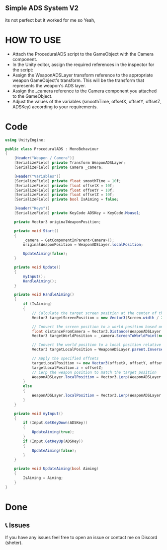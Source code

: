 ## Simple ADS System V2 
its not perfect but it worked for me so Yeah,



# HOW TO USE
* Attach the ProceduralADS script to the GameObject with the Camera component.
* In the Unity editor, assign the required references in the inspector for the script:
* Assign the WeaponADSLayer transform reference to the appropriate weapon GameObject's transform. This will be the transform that represents the weapon's ADS layer.
* Assign the _camera reference to the Camera component you attached to the GameObject.
* Adjust the values of the variables (smoothTime, offsetX, offsetY, offsetZ, ADSKey) according to your requirements.

# Code
```C#
using UnityEngine;

public class ProceduralADS : MonoBehaviour
{
    [Header("Weapon / Camera")]
    [SerializeField] private Transform WeaponADSLayer;
    [SerializeField] private Camera _camera;

    [Header("Variables")]
    [SerializeField] private float smoothTime = 10f;
    [SerializeField] private float offsetX = 10f;
    [SerializeField] private float offsetY = 10f;
    [SerializeField] private float offsetZ = 10f;
    [SerializeField] private bool IsAiming = false;

    [Header("Keys")]
    [SerializeField] private KeyCode ADSKey = KeyCode.Mouse1;

    private Vector3 originalWeaponPosition; 

    private void Start()
    {
        _camera = GetComponentInParent<Camera>();
        originalWeaponPosition = WeaponADSLayer.localPosition;

        UpdateAiming(false);
    }

    private void Update()
    {
        myInput();
        HandleAiming();
    }

    private void HandleAiming()
    {
        if (IsAiming)
        {
            // Calculate the target screen position at the center of the screen
            Vector3 targetScreenPosition = new Vector3(Screen.width / 2f, Screen.height / 2f, 0f);

            // Convert the screen position to a world position based on the weapon's distance from the camera
            float distanceFromCamera = Vector3.Distance(WeaponADSLayer.position, _camera.transform.position);
            Vector3 targetWorldPosition = _camera.ScreenToWorldPoint(new Vector3(targetScreenPosition.x, targetScreenPosition.y, distanceFromCamera));

            // Convert the world position to a local position relative to the weapon
            Vector3 targetLocalPosition = WeaponADSLayer.parent.InverseTransformPoint(targetWorldPosition);

            // Apply the specified offsets
            targetLocalPosition += new Vector3(offsetX, offsetY, offsetZ);
            targetLocalPosition.z = offsetZ;
            // Lerp the weapon position to match the target position
            WeaponADSLayer.localPosition = Vector3.Lerp(WeaponADSLayer.localPosition, targetLocalPosition, Time.deltaTime * smoothTime);
        }
        else
        {
            WeaponADSLayer.localPosition = Vector3.Lerp(WeaponADSLayer.localPosition, originalWeaponPosition, Time.deltaTime * smoothTime);
        }
    }

    private void myInput()
    {
        if (Input.GetKeyDown(ADSKey))
        {
            UpdateAiming(true);
        }
        if (Input.GetKeyUp(ADSKey))
        {
            UpdateAiming(false);
        }
    }

    private void UpdateAiming(bool Aiming)
    {
        IsAiming = Aiming;
    }
}


```


# Done 



## 📞 Issues
If you have any issues feel free to open an issue or contact me on Discord (sheter).

